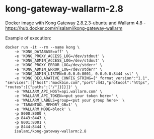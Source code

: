 # kong-gateway-wallarm-2.8

Docker image with Kong Gateway 2.8.2.3-ubuntu and Wallarm 4.8 - https://hub.docker.com/r/isalami/kong-gateway-wallarm

Example of execution:
```
docker run -it --rm --name kong \
    -e 'KONG_DATABASE=off' \
    -e 'KONG_PROXY_ACCESS_LOG=/dev/stdout' \
    -e 'KONG_ADMIN_ACCESS_LOG=/dev/stdout' \
    -e 'KONG_PROXY_ERROR_LOG=/dev/stderr' \
    -e 'KONG_ADMIN_ERROR_LOG=/dev/stderr' \
    -e 'KONG_ADMIN_LISTEN=0.0.0.0:8001, 0.0.0.0:8444 ssl' \
    -e 'KONG_DECLARATIVE_CONFIG_STRING={"_format_version":"1.1", "services":[{"host":"mockbin.com","port":443,"protocol":"https", "routes":[{"paths":["/"]}]}]}' \
    -e 'WALLARM_API_HOST=api.wallarm.com' \
    -e 'WALLARM_API_TOKEN=<put your token here>' \
    -e 'WALLARM_LABELS=group=<put your group here>' \
    -e 'TARANTOOL_MEMORY_GB=1' \
    -e 'WALLARM_MODE=block' \
    -p 8000:8000 \
    -p 8443:8443 \
    -p 8001:8001 \
    -p 8444:8444 \
    isalami/kong-gateway-wallarm:2.8
```
